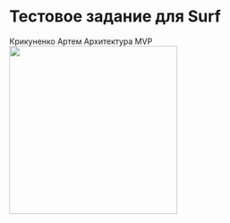 # Тестовое задание для Surf
Крикуненко Артем
Архитектура MVP
<img src="https://github.com/Looniye/ProfileApp/assets/40362717/1ffe3e4c-e533-47b7-98c1-b1ad3377d01b" width="300">
